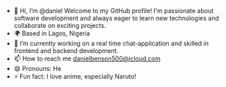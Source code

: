 - 👋 Hi, I’m @daniel Welcome to my GitHub profile! I'm passionate about software development and always eager to learn new technologies and collaborate on exciting projects.
- 🌍 Based in Lagos, Nigeria
- 🌱 I’m currently working on a real time chat-application and skilled in frontend and backend development.
- 📫 How to reach me danielbenson500@icloud.com
- 😄 Pronouns: He 
- ⚡ Fun fact: I love anime, especially Naruto!

<!---
danicode23vc/danicode23vc is a ✨ special ✨ repository because its `README.md` (this file) appears on your GitHub profile.
You can click the Preview link to take a look at your changes.
--->
